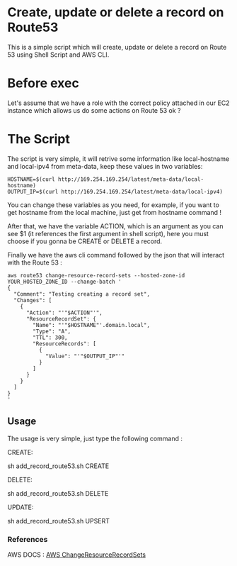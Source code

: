 # Create, update or delete a record on Route53

This is a simple script which will create, update or delete a record on Route 53 using Shell Script and AWS CLI.

# Before exec

Let's assume that we have a role with the correct policy attached in our EC2 instance which allows us do some actions on Route 53 ok ?

# The Script

The script is very simple, it will retrive some information like local-hostname and local-ipv4 from meta-data, keep these values in two variables:

```console
HOSTNAME=$(curl http://169.254.169.254/latest/meta-data/local-hostname)
OUTPUT_IP=$(curl http://169.254.169.254/latest/meta-data/local-ipv4)
```

You can change these variables as you need, for example, if you want to get hostname from the local machine, just get from hostname command !

After that, we have the variable ACTION, which is an argument as you can see $1 (it references the first argument in shell script), here you must choose if you gonna be CREATE or DELETE a record.

Finally we have the aws cli command followed by the json that will interact with the Route 53 :

```console
aws route53 change-resource-record-sets --hosted-zone-id YOUR_HOSTED_ZONE_ID --change-batch '
{
  "Comment": "Testing creating a record set",
  "Changes": [
    {
      "Action": "'"$ACTION"'",
      "ResourceRecordSet": {
        "Name": "'"$HOSTNAME"'.domain.local",
        "Type": "A",
        "TTL": 300,
        "ResourceRecords": [
          {
            "Value": "'"$OUTPUT_IP"'"
          }
        ]
      }
    }
  ]
}
'
```

## Usage

The usage is very simple, just type the following command :

CREATE:

sh add_record_route53.sh CREATE

DELETE:

sh add_record_route53.sh DELETE

UPDATE:

sh add_record_route53.sh UPSERT

### References

AWS DOCS :  [AWS ChangeResourceRecordSets](https://docs.aws.amazon.com/Route53/latest/APIReference/API_ChangeResourceRecordSets.html)
